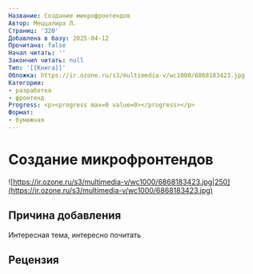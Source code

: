 ```yaml
---
Название: Создание микрофронтендов
Автор: Меццалира Л.
Страниц: '320'
Добавлена в базу: 2025-04-12
Прочитана: false
Начал читать: ''
Закончил читать: null
Тип: '[[Книга]]'
Обложка: https://ir.ozone.ru/s3/multimedia-v/wc1000/6868183423.jpg
Категории:
- разработка
- фронтенд
Progress: <p><progress max=0 value=0></progress></p>
Формат:
- бумажная
---
```

# Создание микрофронтендов

![https://ir.ozone.ru/s3/multimedia-v/wc1000/6868183423.jpg|250](https://ir.ozone.ru/s3/multimedia-v/wc1000/6868183423.jpg)

## Причина добавления

Интересная тема, интересно почитать

## Рецензия